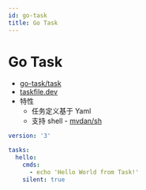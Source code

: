 ```yaml
---
id: go-task
title: Go Task
---
```


# Go Task

- [go-task/task](https://github.com/go-task/task)
- [taskfile.dev](https://taskfile.dev/)
- 特性
  - 任务定义基于 Yaml
  - 支持 shell - [mvdan/sh](https://github.com/mvdan/sh)

```yaml
version: '3'

tasks:
  hello:
    cmds:
      - echo 'Hello World from Task!'
    silent: true
```
